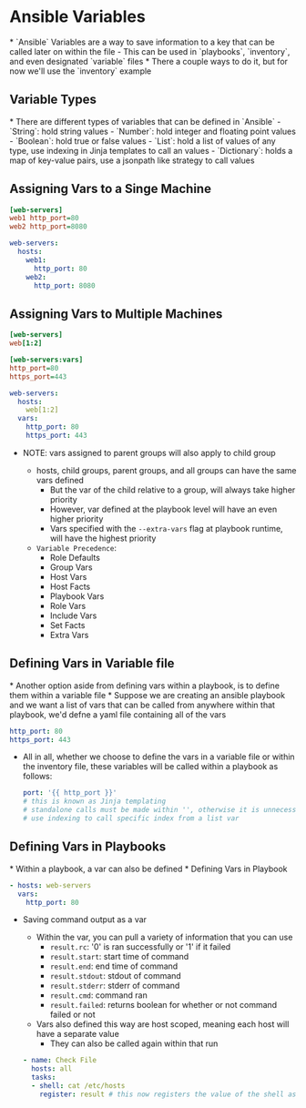 <h1>Ansible Variables</h1>
* `Ansible` Variables are a way to save information to a key that can be called later on within the file
  - This can be used in `playbooks`, `inventory`, and even designated `variable` files 
* There a couple ways to do it, but for now we'll use the `inventory` example

<h2>Variable Types</h2>
* There are different types of variables that can be defined in `Ansible`
  - `String`: hold string values
  - `Number`: hold integer and floating point values
  - `Boolean`: hold true or false values
  - `List`: hold a list of values of any type, use indexing in Jinja templates to call an values
  - `Dictionary`: holds a map of key-value pairs, use a jsonpath like strategy to call values

<h2>Assigning Vars to a Singe Machine</h2> 

  ```ini
  [web-servers]
  web1 http_port=80
  web2 http_port=8080
  ```

  ```yml
  web-servers:
    hosts:
      web1:
        http_port: 80
      web2:
        http_port: 8080
  ```

<h2>Assigning Vars to Multiple Machines</h2>

  ```ini
  [web-servers]
  web[1:2]

  [web-servers:vars]
  http_port=80
  https_port=443
  ```

  ```yaml
  web-servers:
    hosts:
      web[1:2]
    vars:
      http_port: 80
      https_port: 443
  ```

* NOTE: vars assigned to parent groups will also apply to child group
  - hosts, child groups, parent groups, and all groups can have the same vars defined
    * But the var of the child relative to a group, will always take higher priority
    * However, var defined at the playbook level will have an even higher priority
    * Vars specified with the `--extra-vars` flag at playbook runtime, will have the highest priority

  * `Variable Precedence`:
    - Role Defaults
    - Group Vars
    - Host Vars
    - Host Facts
    - Playbook Vars
    - Role Vars
    - Include Vars
    - Set Facts
    - Extra Vars

<h2>Defining Vars in Variable file</h2>
* Another option aside from defining vars within a playbook, is to define them within a variable file
* Suppose we are creating an ansible playbook and we want a list of vars that can be called from anywhere within that playbook, we'd defne a yaml file containing all of the vars
  
  ```yml
  http_port: 80
  https_port: 443
  ```

* All in all, whether we choose to define the vars in a variable file or within the inventory file, these variables will be called within a playbook as follows:
  
  ```yml
  port: '{{ http_port }}'
  # this is known as Jinja templating
  # standalone calls must be made within '', otherwise it is unnecessary
  # use indexing to call specific index from a list var
  ```

<h2>Defining Vars in Playbooks</h2>
* Within a playbook, a var can also be defined
* Defining Vars in Playbook

  ```yml
  - hosts: web-servers
    vars:
      http_port: 80
  ```

* Saving command output as a var
  - Within the var, you can pull a variety of information that you can use
    * `result.rc`: '0' is ran successfully or '1' if it failed
    * `result.start`: start time of command
    * `result.end`: end time of command
    * `result.stdout`: stdout of command
    * `result.stderr`: stderr of command
    * `result.cmd`: command ran
    * `result.failed`: returns boolean for whether or not command failed or not
  - Vars also defined this way are host scoped, meaning each host will have a separate value
    * They can also be called again within that run

  ```yml
  - name: Check File
    hosts: all
    tasks:
    - shell: cat /etc/hosts
      register: result # this now registers the value of the shell as var named result
  ```
